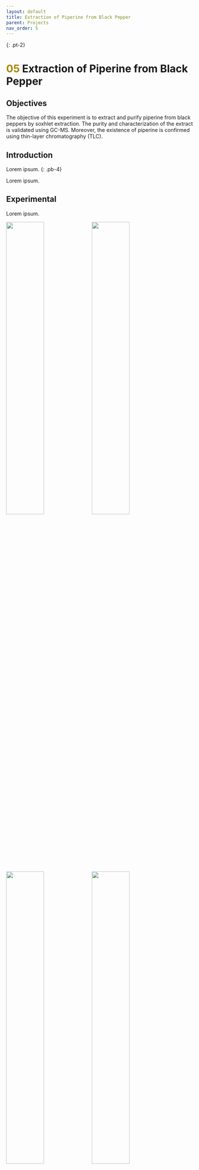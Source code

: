 ```yaml
---
layout: default
title: Extraction of Piperine from Black Pepper
parent: Projects
nav_order: 5
---
```



{: .pt-2}
# <span style="color:#a98700">05</span> Extraction of Piperine from Black Pepper


## Objectives

The objective of this experiment is to extract and purify piperine from black peppers by soxhlet extraction. The purity and characterization of the extract is validated using GC-MS. Moreover, the existence of piperine is confirmed using thin-layer chromatography (TLC).

## Introduction

Lorem ipsum.
{: .pb-4}

Lorem ipsum.


## Experimental


Lorem ipsum.

<p float="left">
  <img src="/Lab/assets/images/05/1.jpg" width="45%" />
  <img src="/Lab/assets/images/05/2.jpg" width="45%" />
  <img src="/Lab/assets/images/05/3.jpg" width="45%" />
  <img src="/Lab/assets/images/05/4.jpg" width="45%" />
  <img src="/Lab/assets/images/05/5.jpg" width="45%" />
  <img src="/Lab/assets/images/05/6.jpg" width="45%" />
  <img src="/Lab/assets/images/05/7.jpg" width="45%" />
  <img src="/Lab/assets/images/05/8.jpg" width="45%" />
</p>


## Total Ion Chromatograms

![A](/Lab/assets/images/05/1.jpg) | ![A](/Lab/assets/images/05/1.jpg)



|![A](/Lab/assets/images/05/1.jpg) | ![A](/Lab/assets/images/05/1.jpg)|
|:--:|:--:| 
| figure 1 | figure 1 |


Figure 3. The Fischer esterification reaction mechanism.

## Results

**Table 1.** The organic compounds identified in the first extraction batch.
![The Fischer esterification reaction mechanism](/Lab/assets/images/05/2b.svg){: width="90%" }
{: .pb-2}
RT = Retention Time

**Table 3.** TLC spot distance values for the starting materials (SM) and product materials (PM).

![TLC](/Lab/assets/images/02/TLC.png){: width="50%" }

## Discussion
 
Lorem ipsum.
{: .pb-4}
 
 
Lorem ipsum.
  
 
 
## References
1. A

1. B
